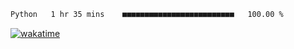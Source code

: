
 <!--START_SECTION:waka-->

```txt
Python   1 hr 35 mins    ■■■■■■■■■■■■■■■■■■■■■■■■■   100.00 %
```

<!--END_SECTION:waka-->

[![wakatime](https://wakatime.com/badge/user/8f47ca76-7ab1-43a1-9479-d511fbd1982b.svg)](https://wakatime.com/@8f47ca76-7ab1-43a1-9479-d511fbd1982b)
